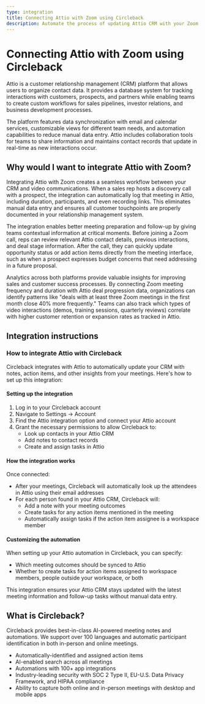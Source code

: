 ```yaml
---
type: integration
title: Connecting Attio with Zoom using Circleback
description: Automate the process of updating Attio CRM with your Zoom meeting information, notes, and action items using Circleback's integration.
---
```


# Connecting Attio with Zoom using Circleback

Attio is a customer relationship management (CRM) platform that allows users to organize contact data. It provides a database system for tracking interactions with customers, prospects, and partners while enabling teams to create custom workflows for sales pipelines, investor relations, and business development processes.

The platform features data synchronization with email and calendar services, customizable views for different team needs, and automation capabilities to reduce manual data entry. Attio includes collaboration tools for teams to share information and maintains contact records that update in real-time as new interactions occur.

## Why would I want to integrate Attio with Zoom?

Integrating Attio with Zoom creates a seamless workflow between your CRM and video communications. When a sales rep hosts a discovery call with a prospect, the integration can automatically log that meeting in Attio, including duration, participants, and even recording links. This eliminates manual data entry and ensures all customer touchpoints are properly documented in your relationship management system.

The integration enables better meeting preparation and follow-up by giving teams contextual information at critical moments. Before joining a Zoom call, reps can review relevant Attio contact details, previous interactions, and deal stage information. After the call, they can quickly update opportunity status or add action items directly from the meeting interface, such as when a prospect expresses budget concerns that need addressing in a future proposal.

Analytics across both platforms provide valuable insights for improving sales and customer success processes. By connecting Zoom meeting frequency and duration with Attio deal progression data, organizations can identify patterns like "deals with at least three Zoom meetings in the first month close 40% more frequently." Teams can also track which types of video interactions (demos, training sessions, quarterly reviews) correlate with higher customer retention or expansion rates as tracked in Attio.

## Integration instructions

### How to integrate Attio with Circleback

Circleback integrates with Attio to automatically update your CRM with notes, action items, and other insights from your meetings. Here's how to set up this integration:

#### Setting up the integration

1. Log in to your Circleback account
2. Navigate to Settings → Account
3. Find the Attio integration option and connect your Attio account
4. Grant the necessary permissions to allow Circleback to:
   - Look up contacts in your Attio CRM
   - Add notes to contact records
   - Create and assign tasks in Attio

#### How the integration works

Once connected:
- After your meetings, Circleback will automatically look up the attendees in Attio using their email addresses
- For each person found in your Attio CRM, Circleback will:
  - Add a note with your meeting outcomes
  - Create tasks for any action items mentioned in the meeting
  - Automatically assign tasks if the action item assignee is a workspace member

#### Customizing the automation

When setting up your Attio automation in Circleback, you can specify:
- Which meeting outcomes should be synced to Attio
- Whether to create tasks for action items assigned to workspace members, people outside your workspace, or both

This integration ensures your Attio CRM stays updated with the latest meeting information and follow-up tasks without manual data entry.

## What is Circleback?

Circleback provides best-in-class AI-powered meeting notes and automations. We support over 100 languages and automatic participant identification in both in-person and online meetings.
* Automatically-identified and assigned action items
* AI-enabled search across all meetings
* Automations with 100+ app integrations
* Industry-leading security with SOC 2 Type II, EU-U.S. Data Privacy Framework, and HIPAA compliance
* Ability to capture both online and in-person meetings with desktop and mobile apps